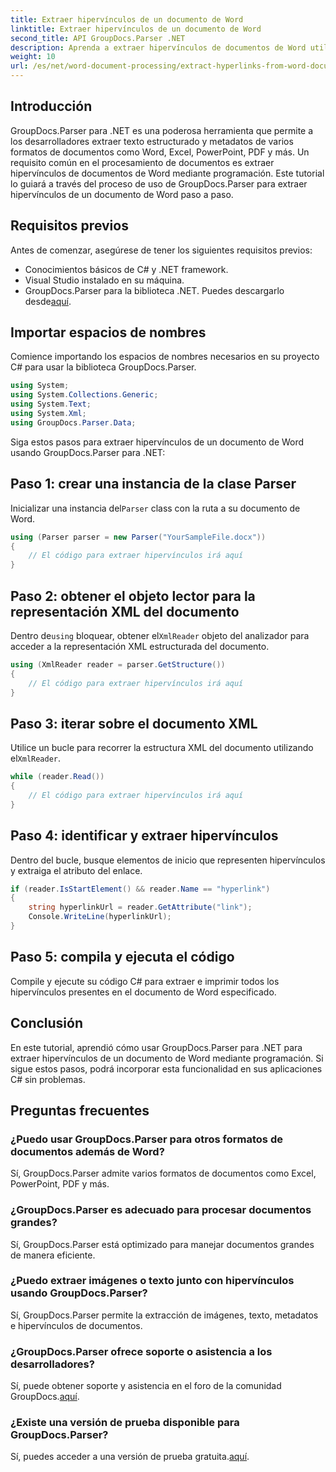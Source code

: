 ```yaml
---
title: Extraer hipervínculos de un documento de Word
linktitle: Extraer hipervínculos de un documento de Word
second_title: API GroupDocs.Parser .NET
description: Aprenda a extraer hipervínculos de documentos de Word utilizando GroupDocs.Parser para .NET. Guía paso a paso con ejemplos de código.
weight: 10
url: /es/net/word-document-processing/extract-hyperlinks-from-word-document/
---
```

## Introducción
GroupDocs.Parser para .NET es una poderosa herramienta que permite a los desarrolladores extraer texto estructurado y metadatos de varios formatos de documentos como Word, Excel, PowerPoint, PDF y más. Un requisito común en el procesamiento de documentos es extraer hipervínculos de documentos de Word mediante programación. Este tutorial lo guiará a través del proceso de uso de GroupDocs.Parser para extraer hipervínculos de un documento de Word paso a paso.
## Requisitos previos
Antes de comenzar, asegúrese de tener los siguientes requisitos previos:
- Conocimientos básicos de C# y .NET framework.
- Visual Studio instalado en su máquina.
-  GroupDocs.Parser para la biblioteca .NET. Puedes descargarlo desde[aquí](https://releases.groupdocs.com/parser/net/).
## Importar espacios de nombres
Comience importando los espacios de nombres necesarios en su proyecto C# para usar la biblioteca GroupDocs.Parser.
```csharp
using System;
using System.Collections.Generic;
using System.Text;
using System.Xml;
using GroupDocs.Parser.Data;
```
Siga estos pasos para extraer hipervínculos de un documento de Word usando GroupDocs.Parser para .NET:
## Paso 1: crear una instancia de la clase Parser
 Inicializar una instancia del`Parser` class con la ruta a su documento de Word.
```csharp
using (Parser parser = new Parser("YourSampleFile.docx"))
{
    // El código para extraer hipervínculos irá aquí
}
```
## Paso 2: obtener el objeto lector para la representación XML del documento
 Dentro de`using` bloquear, obtener el`XmlReader` objeto del analizador para acceder a la representación XML estructurada del documento.
```csharp
using (XmlReader reader = parser.GetStructure())
{
    // El código para extraer hipervínculos irá aquí
}
```
## Paso 3: iterar sobre el documento XML
Utilice un bucle para recorrer la estructura XML del documento utilizando el`XmlReader`.
```csharp
while (reader.Read())
{
    // El código para extraer hipervínculos irá aquí
}
```
## Paso 4: identificar y extraer hipervínculos
Dentro del bucle, busque elementos de inicio que representen hipervínculos y extraiga el atributo del enlace.
```csharp
if (reader.IsStartElement() && reader.Name == "hyperlink")
{
    string hyperlinkUrl = reader.GetAttribute("link");
    Console.WriteLine(hyperlinkUrl);
}
```
## Paso 5: compila y ejecuta el código
Compile y ejecute su código C# para extraer e imprimir todos los hipervínculos presentes en el documento de Word especificado.
## Conclusión
En este tutorial, aprendió cómo usar GroupDocs.Parser para .NET para extraer hipervínculos de un documento de Word mediante programación. Si sigue estos pasos, podrá incorporar esta funcionalidad en sus aplicaciones C# sin problemas.

## Preguntas frecuentes
### ¿Puedo usar GroupDocs.Parser para otros formatos de documentos además de Word?
Sí, GroupDocs.Parser admite varios formatos de documentos como Excel, PowerPoint, PDF y más.
### ¿GroupDocs.Parser es adecuado para procesar documentos grandes?
Sí, GroupDocs.Parser está optimizado para manejar documentos grandes de manera eficiente.
### ¿Puedo extraer imágenes o texto junto con hipervínculos usando GroupDocs.Parser?
Sí, GroupDocs.Parser permite la extracción de imágenes, texto, metadatos e hipervínculos de documentos.
### ¿GroupDocs.Parser ofrece soporte o asistencia a los desarrolladores?
 Sí, puede obtener soporte y asistencia en el foro de la comunidad GroupDocs.[aquí](https://forum.groupdocs.com/c/parser/17).
### ¿Existe una versión de prueba disponible para GroupDocs.Parser?
 Sí, puedes acceder a una versión de prueba gratuita.[aquí](https://releases.groupdocs.com/).